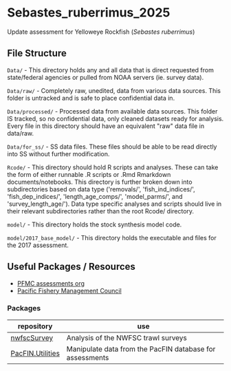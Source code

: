 # Sebastes_ruberrimus_2025
Update assessment for Yelloweye Rockfish (*Sebastes ruberrimus*)

## File Structure 
`Data/` - This directory holds any and all data that is direct requested from state/federal agencies or pulled from NOAA servers (ie. survey data).

`Data/raw/` - Completely raw, unedited, data from various data sources. This folder is untracked and is safe to place confidential data in.

`Data/processed/` - Processed data from available data sources. This folder IS tracked, so no confidential data, only cleaned datasets ready for analysis. Every file in this directory should have an equivalent "raw" data file in data/raw.

`Data/for_ss/` - SS data files. These files should be able to be read directly into SS without further modification.
  
`Rcode/` - This directory should hold R scripts and analyses. These can take the form of either runnable .R scripts or .Rmd Rmarkdown documents/notebooks. This directory is further broken down into subdirectories based on data type ('removals/', 'fish_ind_indices/', 'fish_dep_indices/', 'length_age_comps/', 'model_parms/', and 'survey_length_age/'). Data type specific analyses and scripts should live in their relevant subdirectories rather than the root Rcode/ directory.

`model/` - This directory holds the stock synthesis model code.

`model/2017_base_model/` - This directory holds the executable and files for the 2017 assessment. 

## Useful Packages / Resources

* [PFMC assessments org](https://github.com/pfmc-assessments)
* [Pacific Fishery Management Council](https://www.pcouncil.org)

### Packages
repository | use 
-- | -- 
[nwfscSurvey](http://pfmc-assessments.github.io/nwfscSurvey/) | Analysis of the NWFSC trawl surveys 
[PacFIN.Utilities](https://pfmc-assessments.github.io/PacFIN.Utilities/) | Manipulate data from the PacFIN database for assessments 
